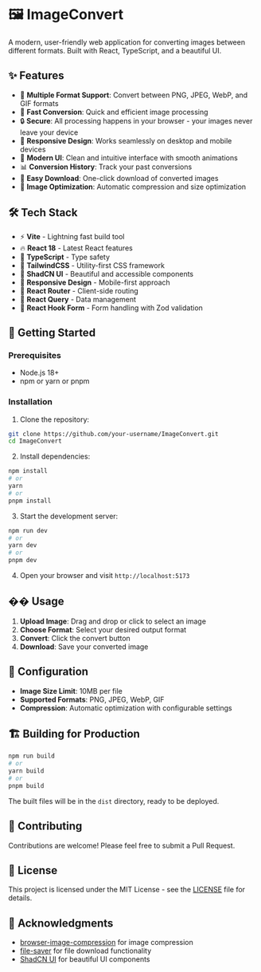 # 🖼️ ImageConvert

A modern, user-friendly web application for converting images between different formats. Built with React, TypeScript, and a beautiful UI.

## ✨ Features

- 🎯 **Multiple Format Support**: Convert between PNG, JPEG, WebP, and GIF formats
- 🚀 **Fast Conversion**: Quick and efficient image processing
- 🔒 **Secure**: All processing happens in your browser - your images never leave your device
- 📱 **Responsive Design**: Works seamlessly on desktop and mobile devices
- 🎨 **Modern UI**: Clean and intuitive interface with smooth animations
- 📊 **Conversion History**: Track your past conversions
- 💾 **Easy Download**: One-click download of converted images
- 🎯 **Image Optimization**: Automatic compression and size optimization

## 🛠️ Tech Stack

- ⚡️ **Vite** - Lightning fast build tool
- 🔥 **React 18** - Latest React features
- 🧩 **TypeScript** - Type safety
- 🎨 **TailwindCSS** - Utility-first CSS framework
- 🧰 **ShadCN UI** - Beautiful and accessible components
- 📱 **Responsive Design** - Mobile-first approach
- 🧭 **React Router** - Client-side routing
- 🔄 **React Query** - Data management
- 📝 **React Hook Form** - Form handling with Zod validation

## 🚀 Getting Started

### Prerequisites

- Node.js 18+ 
- npm or yarn or pnpm

### Installation

1. Clone the repository:
```bash
git clone https://github.com/your-username/ImageConvert.git
cd ImageConvert
```

2. Install dependencies:
```bash
npm install
# or
yarn
# or
pnpm install
```

3. Start the development server:
```bash
npm run dev
# or
yarn dev
# or
pnpm dev
```

4. Open your browser and visit `http://localhost:5173`


## �� Usage

1. **Upload Image**: Drag and drop or click to select an image
2. **Choose Format**: Select your desired output format
3. **Convert**: Click the convert button
4. **Download**: Save your converted image

## 🔧 Configuration

- **Image Size Limit**: 10MB per file
- **Supported Formats**: PNG, JPEG, WebP, GIF
- **Compression**: Automatic optimization with configurable settings

## 🏗️ Building for Production

```bash
npm run build
# or
yarn build
# or
pnpm build
```

The built files will be in the `dist` directory, ready to be deployed.

## 🤝 Contributing

Contributions are welcome! Please feel free to submit a Pull Request.

## 📝 License

This project is licensed under the MIT License - see the [LICENSE](LICENSE) file for details.

## 🙏 Acknowledgments

- [browser-image-compression](https://github.com/Donaldcwl/browser-image-compression) for image compression
- [file-saver](https://github.com/eligrey/FileSaver.js) for file download functionality
- [ShadCN UI](https://ui.shadcn.com/) for beautiful UI components
